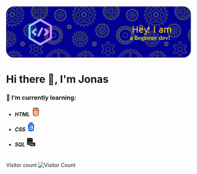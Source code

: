 ![Header](./headerjoia.png)
# Hi there 👋, I'm Jonas

### 🌱 I’m currently learning:

- **_HTML_** <img src="./html-5.png" width="24"/>

- **_CSS_** <img src="./css-3.png" width="24"/>

- **_SQL_** <img src="./servidor-sql.png" width="24"/>





#

Visitor count
![Visitor Count](https://profile-counter.glitch.me/Jonas01101111/count.svg)
